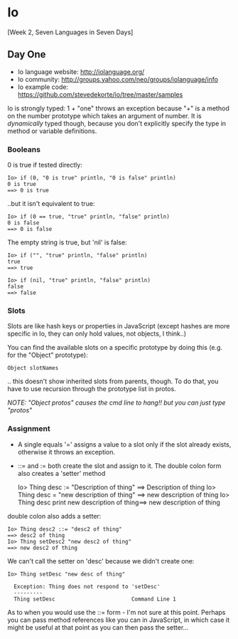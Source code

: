 Io
==
[Week 2, Seven Languages in Seven Days] 

Day One
-------

* Io language website: http://iolanguage.org/
* Io community: http://groups.yahoo.com/neo/groups/iolanguage/info
* Io example code: https://github.com/stevedekorte/io/tree/master/samples

Io is strongly typed: 1 + "one" throws an exception because "+" is a method
on the number prototype which takes an argument of number. It is *dynamically*
typed though, because you don't explicitly specify the type in
method or variable definitions.

### Booleans ###

0 is true if tested directly: 

    Io> if (0, "0 is true" println, "0 is false" println)
    0 is true
    ==> 0 is true

..but it isn't equivalent to true:

    Io> if (0 == true, "true" println, "false" println)
    0 is false
    ==> 0 is false 

The empty string is true, but 'nil' is false:

    Io> if ("", "true" println, "false" println)
    true
    ==> true

    Io> if (nil, "true" println, "false" println)
    false
    ==> false

### Slots ###

Slots are like hash keys or properties in JavaScript (except hashes are more
specific in Io, they can only hold values, not objects, I think..)

You can find the available slots on a specific prototype by doing this (e.g.
for the "Object" prototype):

    Object slotNames

.. this doesn't show inherited slots from parents, though. To do that, you 
have to use recursion through the prototype list in <Thing> protos.

_NOTE: "Object protos" causes the cmd line to hang!! but you can just
type "protos"_

### Assignment ###

* A single equals '=' assigns a value to a slot only if the slot already exists, otherwise it throws an exception.
* ::= and := both create the slot and assign to it. The double colon form also creates a 'setter' method


    Io> Thing desc := "Description of thing"
    ==> Description of thing
    Io> Thing desc = "new description of thing"
    ==> new description of thing
    Io> Thing desc print
    new description of thing==> new description of thing

double colon also adds a setter:

    Io> Thing desc2 ::= "desc2 of thing"
    ==> desc2 of thing
    Io> Thing setDesc2 "new desc2 of thing"
    ==> new desc2 of thing

We can't call the setter on 'desc' because we didn't create one:

    Io> Thing setDesc "new desc of thing"
    
      Exception: Thing does not respond to 'setDesc'
      ---------
      Thing setDesc                        Command Line 1

As to when you would use the ::= form - I'm not sure at this point. Perhaps
you can pass method references like you can in JavaScript, in which case it
might be useful at that point as you can then pass the setter...







